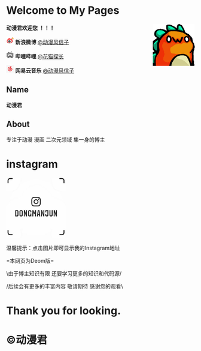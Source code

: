 # Welcome to My Pages 
**动漫君欢迎您 ！！！**  <img align="right" src="529710224727080979.gif"/>

<img src="weibo.png" width="20" height="20"> **新浪微博**    [@动漫风信子](https://weibo.com/3991135975)

<img src="bilibili.png" width="20" height="20"> **哔哩哔哩**    [@花猫探长](https://space.bilibili.com/47764900)

<img src="网易云音乐.png" width="20" height="20"> **网易云音乐**  [@动漫风信子](https://music.163.com/#/user/home?id=406836144)

Name
-
**动漫君**

About
-
专注于动漫 漫画 二次元领域 集一身的博主

# instagram   

<a href="https://www.instagram.com/dongmanjun/"><img src="ins.jpg" width="160" height="160"></a>


温馨提示：点击图片即可显示我的Instagram地址


=本网页为Deom版=


\由于博主知识有限 还要学习更多的知识和代码源/



/后续会有更多的丰富内容 敬请期待 感谢您的观看\



# Thank you for looking.

# ©动漫君
